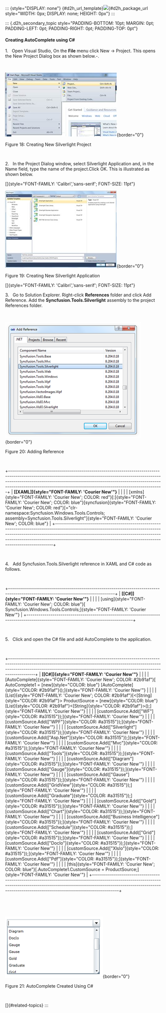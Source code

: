 ::: {style="DISPLAY: none"}
[](ms-xhelp:///?Id=d2h_url_template){#d2h_url_template}![](!package_url!){#d2h_package_url style="WIDTH: 0px; DISPLAY: none; HEIGHT: 0px"}
:::

::: {.d2h_secondary_topic style="PADDING-BOTTOM: 10pt; MARGIN: 0pt; PADDING-LEFT: 0pt; PADDING-RIGHT: 0pt; PADDING-TOP: 0pt"}
#### Creating AutoComplete using C#

1.   Open Visual Studio, On the **File** menu click New -\> Project. This opens the New Project Dialog box as shown below.-.

 

![](../ImagesExt/image261_25.jpg){border="0"}

Figure 18: Creating New Silverlight Project

 

2.   In the Project Dialog window, select Silverlight Application and, in the Name field, type the name of the project.Click OK. This is illustrated as shown below.

[]{style="FONT-FAMILY: 'Calibri','sans-serif'; FONT-SIZE: 11pt"} 

![](../ImagesExt/image261_26.jpg){border="0"}

Figure 19: Creating New Silverlight Application

[]{style="FONT-FAMILY: 'Calibri','sans-serif'; FONT-SIZE: 11pt"} 

3.   Go to Solution Explorer. Right-click **References** folder and click Add Reference. Add the **Syncfusion.Tools.Silverlight** assembly to the project References folder.

         

![](../ImagesExt/image261_27.png){border="0"}

Figure 20: Adding Reference

 

+-----------------------------------------------------------------------------------------------------------------------------------------------------------------------------------------------------------------------------------------------------------------------------------------------------------------------+
| **[\[XAML\]]{style="FONT-FAMILY: 'Courier New'"}**                                                                                                                                                                                                                                                                    |
|                                                                                                                                                                                                                                                                                                                       |
| [xmlns]{style="FONT-FAMILY: 'Courier New'; COLOR: red"}[:]{style="FONT-FAMILY: 'Courier New'; COLOR: blue"}[syncfusion]{style="FONT-FAMILY: 'Courier New'; COLOR: red"}[=\"clr-namespace:Syncfusion.Windows.Tools.Controls; assembly=Syncfusion.Tools.Silverlight\"]{style="FONT-FAMILY: 'Courier New'; COLOR: blue"} |
+-----------------------------------------------------------------------------------------------------------------------------------------------------------------------------------------------------------------------------------------------------------------------------------------------------------------------+

 

4.   Add Syncfusion.Tools.Silverlight reference in XAML and C# code as follows.

 

+-----------------------------------------------------------------------------------------------------------------------------------+
| **[\[C#\]]{style="FONT-FAMILY: 'Courier New'"}**                                                                                  |
|                                                                                                                                   |
| [using]{style="FONT-FAMILY: 'Courier New'; COLOR: blue"}[ Syncfusion.Windows.Tools.Controls;]{style="FONT-FAMILY: 'Courier New'"} |
+-----------------------------------------------------------------------------------------------------------------------------------+

 

5.   Click and open the C# file and add AutoComplete to the application.

 

+-------------------------------------------------------------------------------------------------------------------------------------------------------------------------------------------------------------------------------------------------------+
| **[\[C#\]]{style="FONT-FAMILY: 'Courier New'"}**                                                                                                                                                                                                      |
|                                                                                                                                                                                                                                                       |
| [AutoComplete]{style="FONT-FAMILY: 'Courier New'; COLOR: #2b91af"}[ AutoComplete1 = [new]{style="COLOR: blue"} [AutoComplete]{style="COLOR: #2b91af"}();]{style="FONT-FAMILY: 'Courier New'"}                                                         |
|                                                                                                                                                                                                                                                       |
| [List]{style="FONT-FAMILY: 'Courier New'; COLOR: #2b91af"}[\<[String]{style="COLOR: #2b91af"}\> ProductSource = [new]{style="COLOR: blue"} [List]{style="COLOR: #2b91af"}\<[String]{style="COLOR: #2b91af"}\>();]{style="FONT-FAMILY: 'Courier New'"} |
|                                                                                                                                                                                                                                                       |
| [customSource.Add([\"WF\"]{style="COLOR: #a31515"});]{style="FONT-FAMILY: 'Courier New'"}                                                                                                                                                             |
|                                                                                                                                                                                                                                                       |
| [customSource.Add([\"WPF\"]{style="COLOR: #a31515"});]{style="FONT-FAMILY: 'Courier New'"}                                                                                                                                                            |
|                                                                                                                                                                                                                                                       |
| [customSource.Add([\"Silverlight\"]{style="COLOR: #a31515"});]{style="FONT-FAMILY: 'Courier New'"}                                                                                                                                                    |
|                                                                                                                                                                                                                                                       |
| [customSource.Add([\"Asp.Net\"]{style="COLOR: #a31515"});]{style="FONT-FAMILY: 'Courier New'"}                                                                                                                                                        |
|                                                                                                                                                                                                                                                       |
| [customSource.Add([\"Mvc\"]{style="COLOR: #a31515"});]{style="FONT-FAMILY: 'Courier New'"}                                                                                                                                                            |
|                                                                                                                                                                                                                                                       |
| [customSource.Add([\"Tools\"]{style="COLOR: #a31515"});]{style="FONT-FAMILY: 'Courier New'"}                                                                                                                                                          |
|                                                                                                                                                                                                                                                       |
| [customSource.Add([\"Diagram\"]{style="COLOR: #a31515"});]{style="FONT-FAMILY: 'Courier New'"}                                                                                                                                                        |
|                                                                                                                                                                                                                                                       |
| [customSource.Add([\"Gauge\"]{style="COLOR: #a31515"});]{style="FONT-FAMILY: 'Courier New'"}                                                                                                                                                          |
|                                                                                                                                                                                                                                                       |
| [customSource.Add([\"Gause\"]{style="COLOR: #a31515"});]{style="FONT-FAMILY: 'Courier New'"}                                                                                                                                                          |
|                                                                                                                                                                                                                                                       |
| [customSource.Add([\"GridView\"]{style="COLOR: #a31515"});]{style="FONT-FAMILY: 'Courier New'"}                                                                                                                                                       |
|                                                                                                                                                                                                                                                       |
| [customSource.Add([\"Graduate\"]{style="COLOR: #a31515"});]{style="FONT-FAMILY: 'Courier New'"}                                                                                                                                                       |
|                                                                                                                                                                                                                                                       |
| [customSource.Add([\"Gold\"]{style="COLOR: #a31515"});]{style="FONT-FAMILY: 'Courier New'"}                                                                                                                                                           |
|                                                                                                                                                                                                                                                       |
| [customSource.Add([\"Chart\"]{style="COLOR: #a31515"});]{style="FONT-FAMILY: 'Courier New'"}                                                                                                                                                          |
|                                                                                                                                                                                                                                                       |
| [customSource.Add([\"Business Intelligence\"]{style="COLOR: #a31515"});]{style="FONT-FAMILY: 'Courier New'"}                                                                                                                                          |
|                                                                                                                                                                                                                                                       |
| [customSource.Add([\"Schedule\"]{style="COLOR: #a31515"});]{style="FONT-FAMILY: 'Courier New'"}                                                                                                                                                       |
|                                                                                                                                                                                                                                                       |
| [customSource.Add([\"Grid\"]{style="COLOR: #a31515"});]{style="FONT-FAMILY: 'Courier New'"}                                                                                                                                                           |
|                                                                                                                                                                                                                                                       |
| [customSource.Add([\"DocIo\"]{style="COLOR: #a31515"});]{style="FONT-FAMILY: 'Courier New'"}                                                                                                                                                          |
|                                                                                                                                                                                                                                                       |
| [customSource.Add([\"XlsIo\"]{style="COLOR: #a31515"});]{style="FONT-FAMILY: 'Courier New'"}                                                                                                                                                          |
|                                                                                                                                                                                                                                                       |
| [customSource.Add([\"Pdf\"]{style="COLOR: #a31515"});]{style="FONT-FAMILY: 'Courier New'"}                                                                                                                                                            |
|                                                                                                                                                                                                                                                       |
| [this]{style="FONT-FAMILY: 'Courier New'; COLOR: blue"}[.AutoComplete1.CustomSource = ProductSource;]{style="FONT-FAMILY: 'Courier New'"}                                                                                                             |
+-------------------------------------------------------------------------------------------------------------------------------------------------------------------------------------------------------------------------------------------------------+

 

 

![Description: C:\\Users\\Dhileep\\Desktop\\Vol4-Documentation\\ScreenShots\\CreateUsingXaml.png](../ImagesExt/image261_28.png){border="0"}

Figure 21: AutoComplete Created Using C#

 

[]{#related-topics}
:::
